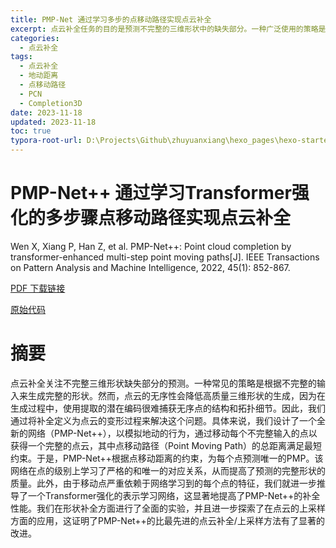 ```yaml
---
title: PMP-Net 通过学习多步的点移动路径实现点云补全
excerpt: 点云补全任务的目的是预测不完整的三维形状中的缺失部分。一种广泛使用的策略是从不完整的点云中生成一个完整的点云。然而，点云的无序性削弱了生成高质量三维形状的可能，因为离散点的结构和拓扑细节很难通过仅使用隐式代码的生成过程来捕获。在本文中，我们通过从一个新的角度来重新考虑如何解决上述问题，即将预测表述为一个点云的变形过程。具体来说，我们设计了一个新的神经网络，名为PMP-Net，来模拟地壳运动的方式。通过移动不完整输入的每个点来补全点云，其中点移动路径（Point Moving Paths，PMP）的总距离应该是最短的。因此，PMP-Net根据所有点移动距离这个约束，为每个点预测一个唯一的点移动路径。因此，该网络在点水平上学习了一个严格的和唯一的对应关系。从而提高了预测的完整形状的质量。我们在 Completion3D 和 PCN 数据集上进行了全面的实验，并且证明了我们相对于最先进的点云补全方法存在优势。
categories:
  - 点云补全
tags:
  - 点云补全
  - 地动距离
  - 点移动路径
  - PCN
  - Completion3D
date: 2023-11-18
updated: 2023-11-18
toc: true
typora-root-url: D:\Projects\Github\zhuyuanxiang\hexo_pages\hexo-starter\source\_posts\
---
```


# PMP-Net++ 通过学习Transformer强化的多步骤点移动路径实现点云补全

Wen X, Xiang P, Han Z, et al.  PMP-Net++: Point cloud completion by transformer-enhanced multi-step  point moving paths[J]. IEEE Transactions on Pattern Analysis and Machine Intelligence, 2022, 45(1): 852-867.

[PDF 下载链接](https://arxiv.org/pdf/2202.09507)

[原始代码](https://github.com/diviswen/PMP-Net)

# 摘要

点云补全关注不完整三维形状缺失部分的预测。一种常见的策略是根据不完整的输入来生成完整的形状。然而，点云的无序性会降低高质量三维形状的生成，因为在生成过程中，使用提取的潜在编码很难捕获无序点的结构和拓扑细节。因此，我们通过将补全定义为点云的变形过程来解决这个问题。具体来说，我们设计了一个全新的网络（PMP-Net++），以模拟地动的行为，通过移动每个不完整输入的点以获得一个完整的点云，其中点移动路径（Point Moving Path）的总距离满足最短约束。于是，PMP-Net++根据点移动距离的约束，为每个点预测唯一的PMP。该网络在点的级别上学习了严格的和唯一的对应关系，从而提高了预测的完整形状的质量。此外，由于移动点严重依赖于网络学习到的每个点的特征，我们就进一步推导了一个Transformer强化的表示学习网络，这显著地提高了PMP-Net++的补全性能。我们在形状补全方面进行了全面的实验，并且进一步探索了在点云的上采样方面的应用，这证明了PMP-Net++的比最先进的点云补全/上采样方法有了显著的改进。


